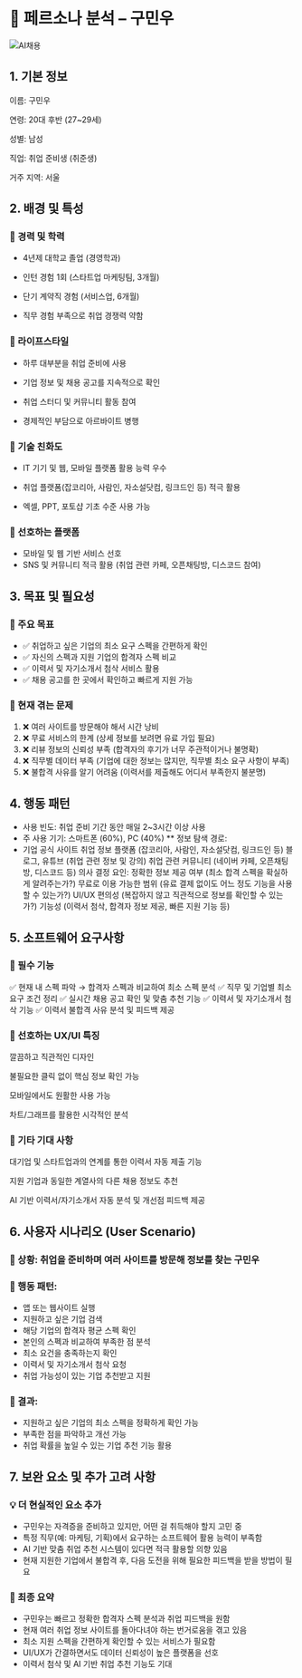 # 📌 페르소나 분석 – 구민우
![AI채용](https://aicreation-file.miricanvas.com/images/txt2img/2025/02/17/11/6e57708d-1802-4999-ab8d-05efbe4805e4.jpg?mode=modal)
## 1. 기본 정보
이름: 구민우

연령: 20대 후반 (27~29세)

성별: 남성

직업: 취업 준비생 (취준생)

거주 지역: 서울

## 2. 배경 및 특성
### 📌 경력 및 학력
- 4년제 대학교 졸업 (경영학과)

- 인턴 경험 1회 (스타트업 마케팅팀, 3개월)

- 단기 계약직 경험 (서비스업, 6개월)

- 직무 경험 부족으로 취업 경쟁력 약함

### 📌 라이프스타일
- 하루 대부분을 취업 준비에 사용

- 기업 정보 및 채용 공고를 지속적으로 확인

- 취업 스터디 및 커뮤니티 활동 참여

- 경제적인 부담으로 아르바이트 병행

### 📌 기술 친화도
- IT 기기 및 웹, 모바일 플랫폼 활용 능력 우수

- 취업 플랫폼(잡코리아, 사람인, 자소설닷컴, 링크드인 등) 적극 활용

- 엑셀, PPT, 포토샵 기초 수준 사용 가능

### 📌 선호하는 플랫폼

- 모바일 및 웹 기반 서비스 선호
- SNS 및 커뮤니티 적극 활용 (취업 관련 카페, 오픈채팅방, 디스코드 참여)
## 3. 목표 및 필요성
### 📌 주요 목표
- ✅ 취업하고 싶은 기업의 최소 요구 스펙을 간편하게 확인
- ✅ 자신의 스펙과 지원 기업의 합격자 스펙 비교
- ✅ 이력서 및 자기소개서 첨삭 서비스 활용
- ✅ 채용 공고를 한 곳에서 확인하고 빠르게 지원 가능

### 📌 현재 겪는 문제
1. ❌ 여러 사이트를 방문해야 해서 시간 낭비
2. ❌ 무료 서비스의 한계 (상세 정보를 보려면 유료 가입 필요)
3. ❌ 리뷰 정보의 신뢰성 부족 (합격자의 후기가 너무 주관적이거나 불명확)
4. ❌ 직무별 데이터 부족 (기업에 대한 정보는 많지만, 직무별 최소 요구 사항이 부족)
5. ❌ 불합격 사유를 알기 어려움 (이력서를 제출해도 어디서 부족한지 불분명)

## 4. 행동 패턴
- 사용 빈도: 취업 준비 기간 동안 매일 2~3시간 이상 사용
- 주 사용 기기: 스마트폰 (60%), PC (40%)
** 정보 탐색 경로:
- 기업 공식 사이트
취업 정보 플랫폼 (잡코리아, 사람인, 자소설닷컴, 링크드인 등)
블로그, 유튜브 (취업 관련 정보 및 강의)
취업 관련 커뮤니티 (네이버 카페, 오픈채팅방, 디스코드 등)
의사 결정 요인:
정확한 정보 제공 여부 (최소 합격 스펙을 확실하게 알려주는가?)
무료로 이용 가능한 범위 (유료 결제 없이도 어느 정도 기능을 사용할 수 있는가?)
UI/UX 편의성 (복잡하지 않고 직관적으로 정보를 확인할 수 있는가?)
기능성 (이력서 첨삭, 합격자 정보 제공, 빠른 지원 기능 등)
## 5. 소프트웨어 요구사항
### 📌 필수 기능
✅ 현재 내 스펙 파악 → 합격자 스펙과 비교하여 최소 스펙 분석
✅ 직무 및 기업별 최소 요구 조건 정리
✅ 실시간 채용 공고 확인 및 맞춤 추천 기능
✅ 이력서 및 자기소개서 첨삭 기능
✅ 이력서 불합격 사유 분석 및 피드백 제공

### 📌 선호하는 UX/UI 특징

깔끔하고 직관적인 디자인

불필요한 클릭 없이 핵심 정보 확인 가능

모바일에서도 원활한 사용 가능

차트/그래프를 활용한 시각적인 분석

### 📌 기타 기대 사항
대기업 및 스타트업과의 연계를 통한 이력서 자동 제출 기능

지원 기업과 동일한 계열사의 다른 채용 정보도 추천

AI 기반 이력서/자기소개서 자동 분석 및 개선점 피드백 제공

## 6. 사용자 시나리오 (User Scenario)
### 📌 상황: 취업을 준비하며 여러 사이트를 방문해 정보를 찾는 구민우

### 📌 행동 패턴:

- 앱 또는 웹사이트 실행
- 지원하고 싶은 기업 검색
- 해당 기업의 합격자 평균 스펙 확인
- 본인의 스펙과 비교하여 부족한 점 분석
- 최소 요건을 충족하는지 확인
- 이력서 및 자기소개서 첨삭 요청
- 취업 가능성이 있는 기업 추천받고 지원
### 📌 결과:

- 지원하고 싶은 기업의 최소 스펙을 정확하게 확인 가능
- 부족한 점을 파악하고 개선 가능
- 취업 확률을 높일 수 있는 기업 추천 기능 활용
## 7. 보완 요소 및 추가 고려 사항
### 💡 더 현실적인 요소 추가
- 구민우는 자격증을 준비하고 있지만, 어떤 걸 취득해야 할지 고민 중
- 특정 직무(예: 마케팅, 기획)에서 요구하는 소프트웨어 활용 능력이 부족함
- AI 기반 맞춤 취업 추천 시스템이 있다면 적극 활용할 의향 있음
- 현재 지원한 기업에서 불합격 후, 다음 도전을 위해 필요한 피드백을 받을 방법이 필요
### 📌 최종 요약
- 구민우는 빠르고 정확한 합격자 스펙 분석과 취업 피드백을 원함
- 현재 여러 취업 정보 사이트를 돌아다녀야 하는 번거로움을 겪고 있음
- 최소 지원 스펙을 간편하게 확인할 수 있는 서비스가 필요함
- UI/UX가 간결하면서도 데이터 신뢰성이 높은 플랫폼을 선호
- 이력서 첨삭 및 AI 기반 취업 추천 기능도 기대
